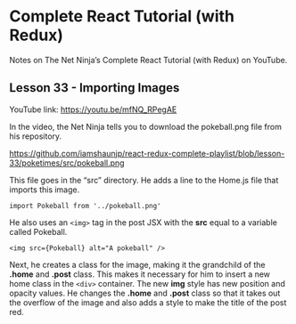 # Complete React Tutorial (with Redux)

Notes on The Net Ninja’s Complete React Tutorial (with Redux) on YouTube.

## Lesson 33 - Importing Images

YouTube link: https://youtu.be/mfNQ_RPegAE

In the video, the Net Ninja tells you to download the pokeball.png file from his repository.

https://github.com/iamshaunjp/react-redux-complete-playlist/blob/lesson-33/poketimes/src/pokeball.png

This file goes in the “src” directory. He adds a line to the Home.js file that imports this image.

`import Pokeball from '../pokeball.png'`

He also uses an `<img>` tag in the post JSX with the __src__ equal to a variable called Pokeball.

`<img src={Pokeball} alt="A pokeball" />`

Next, he creates a class for the image, making it the grandchild of the __.home__ and __.post__ class. This makes it necessary for him to insert a new home class in the `<div>` container. The new __img__ style has new position and opacity values. He changes the __.home__ and __.post__ class so that it takes out the overflow of the image and also adds a style to make the title of the post red.
